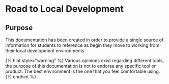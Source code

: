 # Road to Local Development

## Purpose

This documentation has been created in order to provide a single source of information for students to reference as begin they move to working from their local development environments. 

{% hint style="warning" %}
Various opinions exist regarding different tools, the purpose of this documentation is not to endorse any specific tool or product. The best environment is the one that you feel comfortable using.
{% endhint %}





